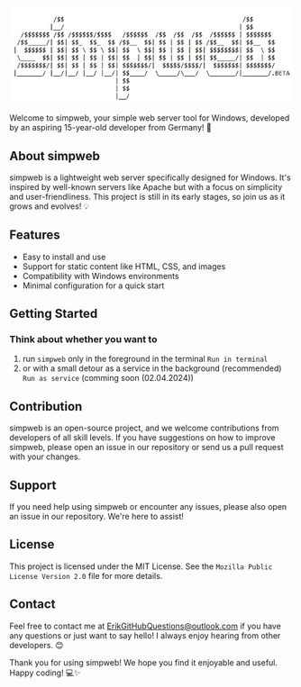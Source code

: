 ![plot](./resources/png/simpweb.beta.png)

Welcome to simpweb, your simple web server tool for Windows, developed by an aspiring 15-year-old developer from Germany! 🌟

## About simpweb

simpweb is a lightweight web server specifically designed for Windows. It's inspired by well-known servers like Apache but with a focus on simplicity and user-friendliness. This project is still in its early stages, so join us as it grows and evolves! 💡

## Features

- Easy to install and use
- Support for static content like HTML, CSS, and images
- Compatibility with Windows environments
- Minimal configuration for a quick start

## Getting Started

### Think about whether you want to 

1. run `simpweb` only in the foreground in the terminal                 `Run in terminal`
2. or with a small detour as a service in the background (recommended)  `Run as service` (comming soon (02.04.2024))

## Contribution

simpweb is an open-source project, and we welcome contributions from developers of all skill levels. If you have suggestions on how to improve simpweb, please open an issue in our repository or send us a pull request with your changes.

## Support

If you need help using simpweb or encounter any issues, please also open an issue in our repository. We're here to assist!

## License

This project is licensed under the MIT License. See the `Mozilla Public License Version 2.0` file for more details.

## Contact

Feel free to contact me at [ErikGitHubQuestions@outlook.com](mailto:ErikGitHubQuestions@outlook.com) if you have any questions or just want to say hello! I always enjoy hearing from other developers. 😊

Thank you for using simpweb! We hope you find it enjoyable and useful. Happy coding! 💻✨
